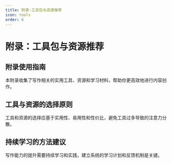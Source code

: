 ```yaml
---
title: 附录-工具包与资源推荐
icon: tools
order: 6
---
```


# 附录：工具包与资源推荐

## 附录使用指南

本附录收集了写作相关的实用工具、资源和学习材料，帮助你更高效地进行内容创作。

## 工具与资源的选择原则

工具和资源的选择应基于实用性、易用性和性价比，避免工具过多导致的注意力分散。

## 持续学习的方法建议

写作能力的提升需要持续学习和实践，建立系统的学习计划和反馈机制是关键。
